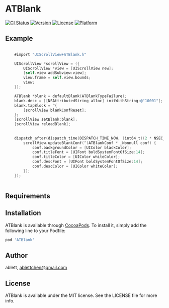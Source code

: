# ATBlank

[![CI Status](https://img.shields.io/travis/ablett/ATBlank.svg?style=flat)](https://travis-ci.org/ablett/ATBlank)
[![Version](https://img.shields.io/cocoapods/v/ATBlank.svg?style=flat)](https://cocoapods.org/pods/ATBlank)
[![License](https://img.shields.io/cocoapods/l/ATBlank.svg?style=flat)](https://cocoapods.org/pods/ATBlank)
[![Platform](https://img.shields.io/cocoapods/p/ATBlank.svg?style=flat)](https://cocoapods.org/pods/ATBlank)

## Example

```objectiveC

    #import "UIScrollView+ATBlank.h"

    UIScrollView *scrollView = ({
        UIScrollView *view = [UIScrollView new];
        [self.view addSubview:view];
        view.frame = self.view.bounds;
        view;
    });

    ATBlank *blank = defaultBlank(ATBlankTypeFailure);
    blank.desc = [[NSAttributedString alloc] initWithString:@"10001"];
    blank.tapBlock = ^{
        [scrollView blankConfReset];
    };
    [scrollView setBlank:blank];
    [scrollView reloadBlank];
    
    
    dispatch_after(dispatch_time(DISPATCH_TIME_NOW, (int64_t)(2 * NSEC_PER_SEC)), dispatch_get_main_queue(), ^{
        scrollView.updateBlankConf(^(ATBlankConf * _Nonnull conf) {
            conf.backgroundColor = [UIColor blackColor];
            conf.titleFont = [UIFont boldSystemFontOfSize:14];
            conf.titleColor = [UIColor whiteColor];
            conf.descFont = [UIFont boldSystemFontOfSize:14];
            conf.descColor = [UIColor whiteColor];
        });
    });
    
```

## Requirements

## Installation

ATBlank is available through [CocoaPods](https://cocoapods.org). To install
it, simply add the following line to your Podfile:

```ruby
pod 'ATBlank'
```

## Author

ablett, ablettchen@gmail.com

## License

ATBlank is available under the MIT license. See the LICENSE file for more info.
